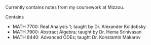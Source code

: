 Currently contains notes from my coursework at Mizzou.

Contains
- MATH 7700: Real Analysis 1; taught by Dr. Alexander Koldobsky
- MATH 7900: Abstract Algebra; taught by Dr. Hema Srinivasan
- MATH 8440: Advanced ODEs; taught Dr. Konstantin Makarov
